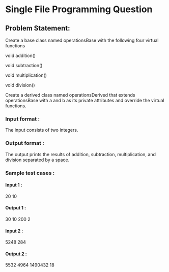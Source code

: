 # Single File Programming Question

## Problem Statement:

Create a base class named operationsBase with the following four virtual functions

void addition()

void subtraction()

void multiplication()

void division()

Create a derived class named operationsDerived that extends operationsBase with a and b as its private attributes and override the virtual functions.

### Input format :

The input consists of two integers.

### Output format :

The output prints the results of addition, subtraction, multiplication, and division separated by a space.

### Sample test cases :

#### Input 1 :

20 10

#### Output 1 :

30 10 200 2

#### Input 2 :

5248 284

#### Output 2 :

5532 4964 1490432 18
